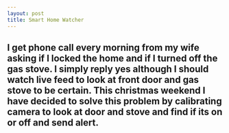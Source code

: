 ```yaml
---
layout: post
title: Smart Home Watcher
---
```


I get phone call every morning from my wife asking if I locked the home and if I turned off the gas stove. I simply reply yes although I should watch live feed to look at front door and gas stove to be certain. This christmas weekend I have decided to solve this problem by calibrating camera to look at door and stove and find if its on or off and send alert.   
---
